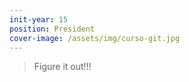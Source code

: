 ```yaml
---
init-year: 15
position: President
cover-image: /assets/img/curso-git.jpg
---
```

> Figure it out!!!

